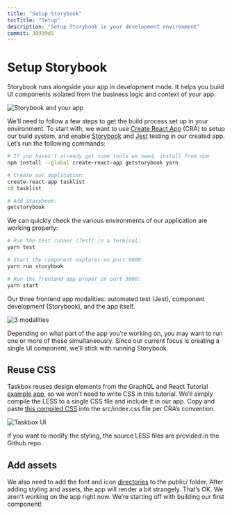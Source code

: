 ```yaml
---
title: "Setup Storybook"
tocTitle: "Setup"
description: "Setup Storybook in your development environment"
commit: 30939d5
---
```


# Setup Storybook

Storybook runs alongside your app in development mode. It helps you build UI components isolated from the business logic and context of your app.

![Storybook and your app](/storybook-relationship.jpg)

We’ll need to follow a few steps to get the build process set up in your environment. To start with, we want to use [Create React App](https://github.com/facebook/create-react-app) (CRA) to setup our build system, and enable [Storybook](https://storybook.js.org/) and [Jest](https://facebook.github.io/jest/) testing in our created app. Let’s run the following commands:

```bash
# If you haven't already got some tools we need, install from npm
npm install --global create-react-app getstorybook yarn

# Create our application:
create-react-app tasklist
cd tasklist

# Add Storybook:
getstorybook
```

We can quickly check the various environments of our application are working properly:

```bash
# Run the test runner (Jest) in a terminal:
yarn test

# Start the component explorer on port 9009:
yarn run storybook

# Run the frontend app proper on port 3000:
yarn start
```

Our three frontend app modalities: automated test (Jest), component development (Storybook), and the app itself.

![3 modalities](/app-three-modalities.png)

Depending on what part of the app you’re working on, you may want to run one or more of these simultaneously. Since our current focus is creating a single UI component, we’ll stick with running Storybook.

## Reuse CSS

Taskbox reuses design elements from the GraphQL and React Tutorial [example app](https://blog.hichroma.com/graphql-react-tutorial-part-1-6-d0691af25858), so we won’t need to write CSS in this tutorial. We’ll simply compile the LESS to a single CSS file and include it in our app. Copy and paste [this compiled CSS](https://gist.github.com/tmeasday/a2658f7c37ab93dfc03e688c0febdae0) into the src/index.css file per CRA’s convention.

![Taskbox UI](/ss-browserchrome-taskbox-learnstorybook.png)

<div class="aside">
If you want to modify the styling, the source LESS files are provided in the Github repo.
</div>

## Add assets

We also need to add the font and icon [directories](https://github.com/hichroma/learnstorybook-code/) to the public/ folder. After adding styling and assets, the app will render a bit strangely. That’s OK. We aren’t working on the app right now. We’re starting off with building our first component!
